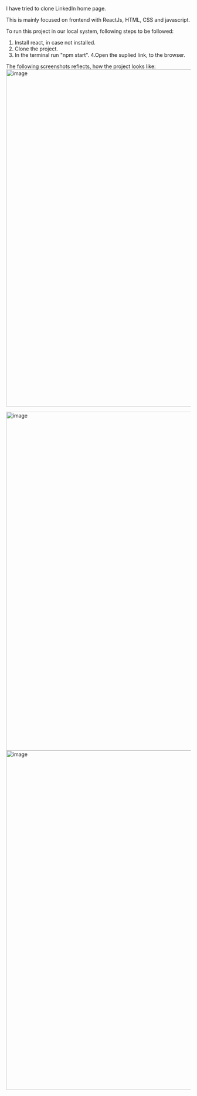 I have tried to clone LinkedIn home page. 

This is mainly focused on frontend with ReactJs, HTML, CSS and javascript.



To run this project in our local system, following steps to be followed:
1. Install react, in case not installed.
2. Clone the project.
3. In the terminal run "npm start".
4.Open the suplied link, to the browser.

The following screenshots reflects, how the project looks like:
<img width="920" alt="image" src="https://user-images.githubusercontent.com/116500967/197405794-c17ab73b-fcd7-41e3-9584-d29170ea190b.png">

<img width="924" alt="image" src="https://user-images.githubusercontent.com/116500967/197405854-2cb5a917-d411-4ca4-b297-bb5aa55c2f45.png">

<img width="926" alt="image" src="https://user-images.githubusercontent.com/116500967/197405899-83c2e5b3-7c8b-4b76-aad3-563c544a0277.png">

